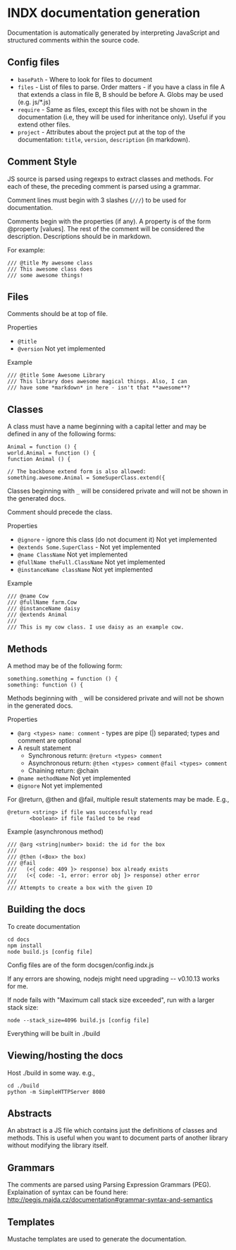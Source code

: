 # INDX documentation generation

Documentation is automatically generated by interpreting JavaScript and structured comments within the source code.



## Config files

* `basePath` - Where to look for files to document
* `files` - List of files to parse. Order matters - if you have a class in file A that extends a class in file B, B should be before A. Globs may be used (e.g. js/*.js)
* `require` - Same as files, except this files with not be shown in the documentation (i.e, they will be used for inheritance only). Useful if you extend other files.
* `project` - Attributes about the project put at the top of the documentation: `title`, `version`, `description` (in markdown).

## Comment Style

JS source is parsed using regexps to extract classes and methods. For each of these, the preceding comment is parsed using a grammar.

Comment lines must begin with 3 slashes (`///`) to be used for documentation.

Comments begin with the properties (if any). A property is of the form @property [values]. The rest of the comment will be considered the description. Descriptions should be in markdown.

For example:

	/// @title My awesome class
	/// This awesome class does
	/// some awesome things!



## Files

Comments should be at top of file.

Properties

* `@title`
* `@version` Not yet implemented

Example

	/// @title Some Awesome Library
	/// This library does awesome magical things. Also, I can
	/// have some *markdown* in here - isn't that **awesome**?



## Classes

A class must have a name beginning with a capital letter and may be defined in any of the following forms:

	Animal = function () {
	world.Animal = function () {
	function Animal () {

	// The backbone extend form is also allowed:
	something.awesome.Animal = SomeSuperClass.extend({

Classes beginning with `_` will be considered private and will not be shown in the generated docs.

Comment should precede the class.

Properties

* `@ignore` - ignore this class (do not document it) Not yet implemented
* `@extends Some.SuperClass` - Not yet implemented
* `@name ClassName` Not yet implemented
* `@fullName theFull.ClassName` Not yet implemented
* `@instanceName className` Not yet implemented

Example

	/// @name Cow
	/// @fullName farm.Cow
	/// @instanceName daisy
	/// @extends Animal
	///
	/// This is my cow class. I use daisy as an example cow.



## Methods

A method may be of the following form:

	something.something = function () {
	something: function () {

Methods beginning with `_` will be considered private and will not be shown in the generated docs.

Properties

* `@arg <types> name: comment` - types are pipe (|) separated; types and comment are optional
* A result statement
  * Synchronous return: `@return <types> comment`
  * Asynchronous return:
    `@then <types> comment`
    `@fail <types> comment`
  * Chaining return: @chain
* `@name methodName` Not yet implemented
* `@ignore` Not yet implemented

For @return, @then and @fail, multiple result statements may be made. E.g.,

	@return <string> if file was successfully read
	       <boolean> if file failed to be read

Example (asynchronous method)

	/// @arg <string|number> boxid: the id for the box
	///
	/// @then (<Box> the box)
	/// @fail
	///   (<{ code: 409 }> response) box already exists
	///   (<{ code: -1, error: error obj }> response) other error
	///
	/// Attempts to create a box with the given ID



## Building the docs

To create documentation

	cd docs
	npm install
	node build.js [config file]

Config files are of the form docsgen/config.indx.js

If any errors are showing, nodejs might need upgrading -- v0.10.13 works for me.

If node fails with "Maximum call stack size exceeded", run with a larger stack size:

	node --stack_size=4096 build.js [config file]

Everything will be built in ./build



## Viewing/hosting the docs

Host ./build in some way. e.g.,

	cd ./build
	python -m SimpleHTTPServer 8080



## Abstracts
An abstract is a JS file which contains just the definitions of classes and methods. This is useful when you want to document parts of another library without modifying the library itself.



## Grammars
The comments are parsed using Parsing Expression Grammars (PEG). Explaination of syntax can be found here: http://pegjs.majda.cz/documentation#grammar-syntax-and-semantics



## Templates
Mustache templates are used to generate the documentation.
